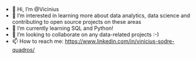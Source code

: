 - 👋 Hi, I’m @Vicinius
- 👀 I’m interested in learning more about data analytics, data science and contributing to open source projects on these areas
- 🌱 I’m currently learning SQL and Python!
- 💞️ I’m looking to collaborate on any data-related projects :-)
- 📫 How to reach me: https://www.linkedin.com/in/vinicius-sodre-quadros/

<!---
Vicinius/Vicinius is a ✨ special ✨ repository because its `README.md` (this file) appears on your GitHub profile.
You can click the Preview link to take a look at your changes.
--->
